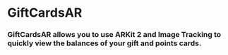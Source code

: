 # GiftCardsAR
### GiftCardsAR allows you to use ARKit 2 and Image Tracking to quickly view the balances of your gift and points cards.

